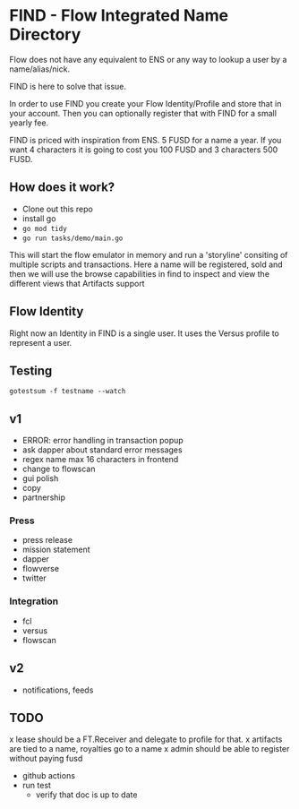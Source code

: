 # FIND - Flow Integrated Name Directory

Flow does not have any equivalent to ENS or any way to lookup a user by a name/alias/nick. 

FIND is here to solve that issue. 

In order to use FIND you create your Flow Identity/Profile and store that in your account. Then you can optionally register that with FIND for a small yearly fee. 

FIND is priced with inspiration from ENS. 5 FUSD for a name a year. If you want 4 characters it is going to cost you 100 FUSD and 3 characters 500 FUSD.


## How does it work?
 - Clone out this repo
 - install go
 - `go mod tidy`
 - `go run tasks/demo/main.go`

This will start the flow emulator in memory and run a 'storyline' consiting of multiple scripts and transactions. Here a name will be registered, sold and then we will use the browse capabilities in find to inspect and view the different views that Artifacts support

## Flow Identity

Right now an Identity in FIND is a single user.  It uses the Versus profile to represent a user.


## Testing
  
 `gotestsum -f testname --watch`

## v1
 - ERROR: error handling in transaction popup
  - ask dapper about standard error messages 
 - regex name max 16 characters in frontend
 - change to flowscan
 - gui polish
 - copy
 - partnership

### Press
 - press release
 - mission statement
 - dapper
 - flowverse
 - twitter 

### Integration
 - fcl
 - versus
 - flowscan

## v2
 - notifications, feeds


## TODO

 x lease should be a FT.Receiver and delegate to profile for that. 
 x artifacts are tied to a name, royalties go to a name
 x admin should be able to register without paying fusd
  - github actions
  - run test
	- verify that doc is up to date


